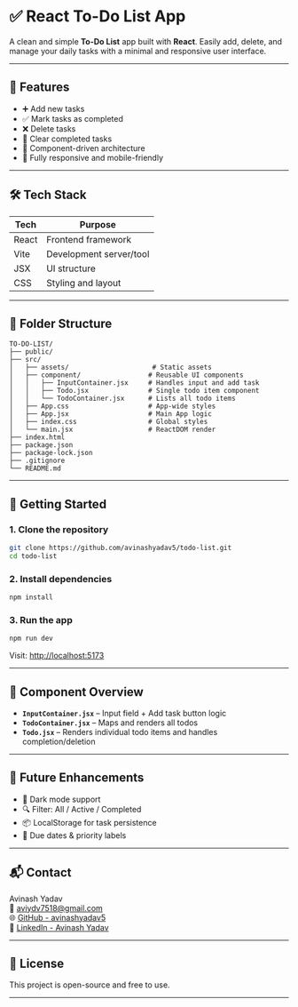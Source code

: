 # ✅ React To-Do List App

A clean and simple **To-Do List** app built with **React**. Easily add, delete, and manage your daily tasks with a minimal and responsive user interface.

---

## 🚀 Features

- ➕ Add new tasks  
- ✅ Mark tasks as completed  
- ❌ Delete tasks  
- 🧹 Clear completed tasks  
- 💾 Component-driven architecture  
- 📱 Fully responsive and mobile-friendly  

---

## 🛠️ Tech Stack

| Tech         | Purpose                 |
|--------------|-------------------------|
| React        | Frontend framework      |
| Vite         | Development server/tool |
| JSX          | UI structure            |
| CSS          | Styling and layout      |

---

## 📁 Folder Structure

```
TO-DO-LIST/
├── public/
├── src/
│   ├── assets/                     # Static assets
│   ├── component/                 # Reusable UI components
│   │   ├── InputContainer.jsx     # Handles input and add task
│   │   ├── Todo.jsx               # Single todo item component
│   │   └── TodoContainer.jsx      # Lists all todo items
│   ├── App.css                    # App-wide styles
│   ├── App.jsx                    # Main App logic
│   ├── index.css                  # Global styles
│   └── main.jsx                   # ReactDOM render
├── index.html
├── package.json
├── package-lock.json
├── .gitignore
└── README.md
```

---

## 🧪 Getting Started

### 1. Clone the repository

```bash
git clone https://github.com/avinashyadav5/todo-list.git
cd todo-list
```

### 2. Install dependencies

```bash
npm install
```

### 3. Run the app

```bash
npm run dev
```

Visit: [http://localhost:5173](http://localhost:5173)

---

## 🔧 Component Overview

- **`InputContainer.jsx`** – Input field + Add task button logic  
- **`TodoContainer.jsx`** – Maps and renders all todos  
- **`Todo.jsx`** – Renders individual todo items and handles completion/deletion  

---

## 🚧 Future Enhancements

- 🌙 Dark mode support  
- 🔍 Filter: All / Active / Completed  
- 📦 LocalStorage for task persistence  
- 📅 Due dates & priority labels  

---

## 📬 Contact

Avinash Yadav  
📧 [aviydv7518@gmail.com](mailto:aviydv7518@gmail.com)  
🌐 [GitHub - avinashyadav5](https://github.com/avinashyadav5)  
🔗 [LinkedIn - Avinash Yadav](https://linkedin.com/in/avinashyadav5)

---

## 📝 License

This project is open-source and free to use.

---
